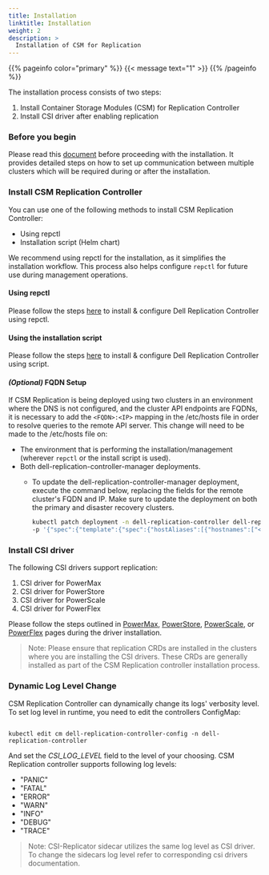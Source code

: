 ```yaml
---
title: Installation
linktitle: Installation
weight: 2
description: >
  Installation of CSM for Replication
---
```

{{% pageinfo color="primary" %}}
{{< message text="1" >}}
{{% /pageinfo %}}

The installation process consists of two steps:

1. Install Container Storage Modules (CSM) for Replication Controller
2. Install CSI driver after enabling replication

### Before you begin
Please read this [document](../configmap-secrets) before proceeding with the installation. It provides detailed steps on how to set up communication between multiple
clusters which will be required during or after the installation.

### Install CSM Replication Controller
You can use one of the following methods to install CSM Replication Controller:
* Using repctl
* Installation script (Helm chart)

We recommend using repctl for the installation, as it simplifies the installation workflow. This process also helps configure `repctl`
for future use during management operations.

#### Using repctl
Please follow the steps [here](../install-repctl) to install & configure Dell Replication Controller using repctl.

#### Using the installation script
Please follow the steps [here](../install-script) to install & configure Dell Replication Controller using script.

#### _(Optional)_ FQDN Setup
If CSM Replication is being deployed using two clusters in an environment where the DNS is not configured, and the cluster API endpoints are FQDNs, it is necessary to add the `<FQDN>:<IP>` mapping in the /etc/hosts file in order to resolve queries to the remote API server.
This change will need to be made to the /etc/hosts file on:
- The environment that is performing the installation/management (wherever `repctl` or the install script is used).
- Both dell-replication-controller-manager deployments.
    - To update the dell-replication-controller-manager deployment, execute the command below, replacing the fields for the remote cluster's FQDN and IP. Make sure to update the deployment on both the primary and disaster recovery clusters.

      ```bash
      kubectl patch deployment -n dell-replication-controller dell-replication-controller-manager \
      -p '{"spec":{"template":{"spec":{"hostAliases":[{"hostnames":["<remote-FQDN>"],"ip":"<remote-IP>"}]}}}}'
      ```

### Install CSI driver
The following CSI drivers support replication:
1. CSI driver for PowerMax
2. CSI driver for PowerStore
3. CSI driver for PowerScale
4. CSI driver for PowerFlex

Please follow the steps outlined in [PowerMax](../powermax), [PowerStore](../powerstore), [PowerScale](../powerscale), or [PowerFlex](../powerflex) pages during the driver installation.

>Note: Please ensure that replication CRDs are installed in the clusters where you are installing the CSI drivers. These CRDs are generally installed as part of the CSM Replication controller installation process.

### Dynamic Log Level Change
CSM Replication Controller can dynamically change its logs' verbosity level.
To set log level in runtime, you need to edit the controllers ConfigMap:
```shell
  
kubectl edit cm dell-replication-controller-config -n dell-replication-controller
```
And set the *CSI_LOG_LEVEL* field to the level of your choosing.
CSM Replication controller supports following log levels:
- "PANIC"
- "FATAL"
- "ERROR"
- "WARN"
- "INFO"
- "DEBUG"
- "TRACE"

>Note: CSI-Replicator sidecar utilizes the same log level as CSI driver. To change the sidecars log level refer to corresponding csi drivers documentation.